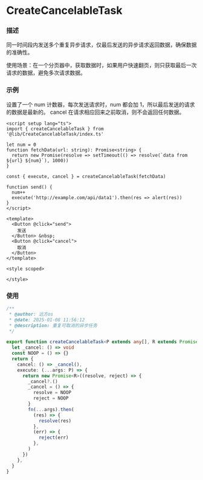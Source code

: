 # CreateCancelableTask

### 描述
同一时间段内发送多个重复异步请求，仅最后发送的异步请求返回数据，确保数据的准确性。<br />

使用场景：在一个分页器中，获取数据时，如果用户快速翻页，则只获取最后一次请求的数据，避免多次请求数据。

### 示例
设置了一个 num 计数器，每次发送请求时，num 都会加 1，所以最后发送的请求的数据是最新的。
cancel 在请求相应回来之前取消，则不会返回任何数据。


<CreateCancelableTaskDemo />

```vue
<script setup lang="ts">
import { createCancelableTask } from '@lib/CreateCancelableTask/index.ts'

let num = 0
function fetchData(url: string): Promise<string> {
  return new Promise(resolve => setTimeout(() => resolve(`data from ${url} ${num}`), 1000))
}

const { execute, cancel } = createCancelableTask(fetchData)

function send() {
  num++
  execute('http://example.com/api/data1').then(res => alert(res))
}
</script>

<template>
  <Button @click="send">
    发送
  </Button> &nbsp;
  <Button @click="cancel">
    取消
  </Button>
</template>

<style scoped>

</style>

```

### 使用
```ts
/**
 * @author: 远方os
 * @date: 2025-01-08 11:56:12
 * @description: 重复可取消的异步任务
 */

export function createCancelableTask<P extends any[], R extends Promise<any>>(fn: (...args: P) => R) {
  let _cancel: () => void
  const NOOP = () => {}
  return {
    cancel: () => _cancel(),
    execute: (...args: P) => {
      return new Promise<R>((resolve, reject) => {
        _cancel?.()
        _cancel = () => {
          resolve = NOOP
          reject = NOOP
        }
        fn(...args).then(
          (res) => {
            resolve(res)
          },
          (err) => {
            reject(err)
          },
        )
      })
    },
  }
}
```

<div mt-6 />
